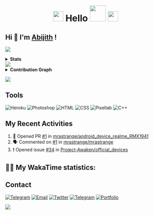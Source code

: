 <h1 align=center>
<img
    src="https://media2.giphy.com/media/QssGEmpkyEOhBCb7e1/giphy.gif?cid=ecf05e47a0n14BexZMoP1gqvSbLZSfYigjUvfcXkroScK00bl&rid=giphy.gif"
    width=32px> Hello <img src="https://raw.githubusercontent.com/MartinHeinz/MartinHeinz/master/wave.gif" width=50px> <img
    src="https://media2.giphy.com/media/QssGEmpkyEOhBCb7e1/giphy.gif?cid=ecf05e47a0n14BexZMoP1gqvSbLZSfYigjUvfcXkroScK00bl&rid=giphy.gif"
    width=32px>
    </h1>
    
   ## **Hi 👋 I'm [Abijith](https://mrastrange.github.io) !**
<a href="https://mrastrange.github.io"> <img
 src="https://user-images.githubusercontent.com/73097560/115834477-dbab4500-a447-11eb-908a-139a6edaec5c.gif"> </a>
<details><summary><b>Stats</b></summary>
<br/>
<p align="center">
    <img
        width="100%"
        src="https://github-readme-stats.vercel.app/api?username=mrastrange&show_icons=true&theme=tokyonight" />
</details>
<a href="https://mrastrange.github.io"> <img
 src="https://user-images.githubusercontent.com/73097560/115834477-dbab4500-a447-11eb-908a-139a6edaec5c.gif"> </a>
<details><summary><b>Contribution Graph</b></summary>
<br/>
<p align="center">
    <img
        width="100%"
        src="https://activity-graph.herokuapp.com/graph?username=mrastrange&custom_title=Contribution+Graph&theme=react-dark"
    />
</p>
 </details>


<a href="https://mrastrange.github.io"> <img
 src="https://user-images.githubusercontent.com/73097560/115834477-dbab4500-a447-11eb-908a-139a6edaec5c.gif"> </a>
 
  ## Tools 
      
   <img alt="Heroku" src="https://img.shields.io/badge/-Heroku-informational?style=flat&&logo=Heroku"></a>
    <img alt="Photoshop" src="https://img.shields.io/badge/-Photoshop-informational?style=flat&&logo=AdobePhotoshop"></a>
         <img alt="HTML" src="https://img.shields.io/badge/-HTML-informational?style=flat&&logo"></a>
         <img alt="CSS" src="https://img.shields.io/badge/-CSS-informational?style=flat"></a>
         <img alt="Pixellab" src="https://img.shields.io/badge/-Pixellab-informational?style=flat"></a>
        <img alt="C++" src="https://img.shields.io/badge/-C++-informational?style=flat"></a>

 ## My Recent Activities
 <!--START_SECTION:activity-->
1. 💪 Opened PR [#1](https://github.com/mrastrange/android_device_realme_RMX1941/pull/1) in [mrastrange/android_device_realme_RMX1941](https://github.com/mrastrange/android_device_realme_RMX1941)
2. 🗣 Commented on [#1](https://github.com/mrastrange/mrastrange/issues/1) in [mrastrange/mrastrange](https://github.com/mrastrange/mrastrange)
3. ❗️ Opened issue [#34](https://github.com/Project-Awaken/official_devices/issues/34) in [Project-Awaken/official_devices](https://github.com/Project-Awaken/official_devices)
<!--END_SECTION:activity-->

## 👨‍💻 My WakaTime statistics:


<!--START_SECTION:waka-->

<!--END_SECTION:waka-->
    

      
## Contact


<a href="https://t.me/xlpha"><img alt="Telegram" src="https://img.shields.io/badge/Telegram-Alpha-informational?style=flat&logo=Telegram"></a>
  <a href="mailto:kabijith97@gmail.com"><img alt="Email" src="https://img.shields.io/badge/Mail-kabijith97@gmail.com-informational?style=flat&logo=GMail"></a>
  <a href="https://twitter.com/czyalpha"><img alt="Twitter" src="https://img.shields.io/badge/Twitter-Alpha-informational?style=flat&logo=Twitter"></a>
    <a href="https://t.me/RunXD"><img alt="Telegram" src="https://img.shields.io/badge/Android-Build Releases-informational?style=flat&logo=Android"></a>
      <a href="https://mrastrange.github.io/"><img alt="Portfolio" src="https://img.shields.io/badge/Portfolio-Alpha-informational?style=flat"></a>
  
<a href="https://mrastrange.github.io"> <img
 src="https://user-images.githubusercontent.com/73097560/115834477-dbab4500-a447-11eb-908a-139a6edaec5c.gif"> </a>
